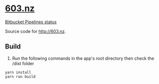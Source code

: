 # [603.nz](http://603.nz)

[Bitbucket Pipelines status](https://bitbucket.org/jch254/603.nu/addon/pipelines/home)

Source code for http://603.nz.

## Build
1. Run the following commands in the app's root directory then check the /dist folder
```
yarn install
yarn run build
```
